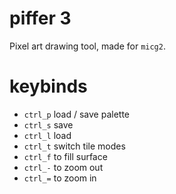 # piffer 3
Pixel art drawing tool, made for `micg2`.

# keybinds
- `ctrl_p` load / save palette
- `ctrl_s` save
- `ctrl_l` load
- `ctrl_t` switch tile modes
- `ctrl_f` to fill surface
- `ctrl_-` to zoom out
- `ctrl_=` to zoom in
